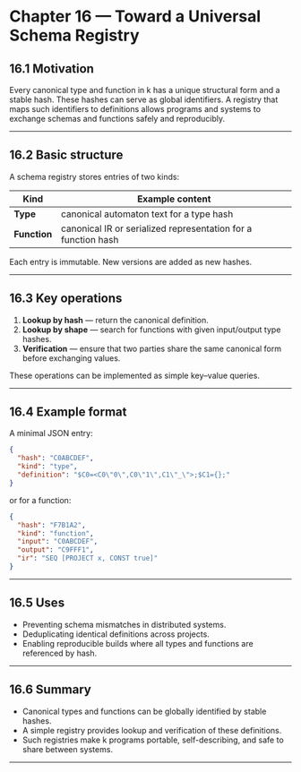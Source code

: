 # Chapter 16 — Toward a Universal Schema Registry

## **16.1  Motivation**

Every canonical type and function in k has a unique structural form and a stable hash.
These hashes can serve as global identifiers.
A registry that maps such identifiers to definitions allows programs and systems to exchange schemas and functions safely and reproducibly.

---

## **16.2  Basic structure**

A schema registry stores entries of two kinds:

| Kind         | Example content                                               |
| ------------ | ------------------------------------------------------------- |
| **Type**     | canonical automaton text for a type hash                      |
| **Function** | canonical IR or serialized representation for a function hash |

Each entry is immutable.
New versions are added as new hashes.

---

## **16.3  Key operations**

1. **Lookup by hash** — return the canonical definition.
2. **Lookup by shape** — search for functions with given input/output type hashes.
3. **Verification** — ensure that two parties share the same canonical form before exchanging values.

These operations can be implemented as simple key–value queries.

---

## **16.4  Example format**

A minimal JSON entry:

```json
{
  "hash": "C0ABCDEF",
  "kind": "type",
  "definition": "$C0=<C0\"0\",C0\"1\",C1\"_\">;$C1={};"
}
```

or for a function:

```json
{
  "hash": "F7B1A2",
  "kind": "function",
  "input": "C0ABCDEF",
  "output": "C9FFF1",
  "ir": "SEQ [PROJECT x, CONST true]"
}
```

---

## **16.5  Uses**

* Preventing schema mismatches in distributed systems.
* Deduplicating identical definitions across projects.
* Enabling reproducible builds where all types and functions are referenced by hash.

---

## **16.6  Summary**

* Canonical types and functions can be globally identified by stable hashes.
* A simple registry provides lookup and verification of these definitions.
* Such registries make k programs portable, self-describing, and safe to share between systems.

---